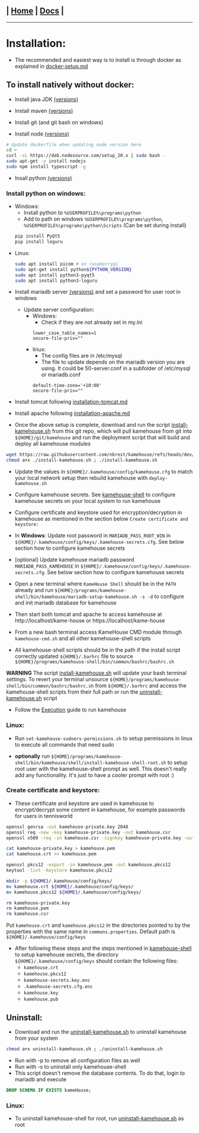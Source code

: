 | [Home](/README.md) | [Docs](/docs/README.md) |
---------------------------------------------------------------

*********************

# Installation:

* The recommended and easiest way is to install is through docker as explained in [docker-setup.md](/docs/docker/docker-setup.md)

## To install natively without docker:

* Install java JDK [(versions)](/docs/versions/versions.md)

* Install maven [(versions)](/docs/versions/versions.md)

* Install git (and git bash on windows)

* Install node [(versions)](/docs/versions/versions.md) 
```sh
# Update dockerfile when updating node version here
cd ~
curl -sL https://deb.nodesource.com/setup_20.x | sudo bash -
sudo apt-get -y install nodejs
sudo npm install typescript -g
```

* Insall python [(versions)](/docs/versions/versions.md) 
### Install python on windows:

  - Windows:
    - Install python to `%USERPROFILE%\programs\python`
    - Add to path on windows `%USERPROFILE%\programs\python`, `%USERPROFILE%\programs\python\Scripts` (Can be set during install)
    ```sh
    pip install PyQt5
    pip install loguru
    ```
  - Linux:
    ```sh
    sudo apt install picom # on raspberrypi
    sudo apt-get install python${PYTHON_VERSION}
    sudo apt install python3-pyqt5
    sudo apt install python3-loguru
    ```

* Install mariadb server [(versions)](/docs/versions/versions.md) and set a password for user root in windows

  - Update server configuration:
    - Windows:
      - Check if they are not already set in my.ini
      ```
      lower_case_table_names=1
      secure-file-priv=""
      ```
    - linux:
      - The config files are in /etc/mysql
      - The file to update depends on the mariadb version you are using. It could be 50-server.conf in a subfolder of /etc/mysql or mariadb.conf 
      ```
      default-time-zone='+10:00'
      secure-file-priv=""
      ```

* Install tomcat following [installation-tomcat.md](/docs/installation/installation-tomcat.md)

* Install apache following [installation-apache.md](/docs/installation/installation-apache.md)

* Once the above setup is complete, download and run the script [install-kamehouse.sh](/scripts/install-kamehouse.sh) from this git repo, which will pull kamehouse from git into `${HOME}/git/kamehouse` and run the deployment script that will build and deploy all kamehouse modules
```sh
wget https://raw.githubusercontent.com/nbrest/kamehouse/refs/heads/dev/scripts/install-kamehouse.sh
chmod a+x ./install-kamehouse.sh ; ./install-kamehouse.sh
```

* Update the values in `${HOME}/.kamehouse/config/kamehouse.cfg` to match your local network setup then rebuild kamehouse with `deploy-kamehouse.sh`

* Configure kamehouse secrets. See [kamehouse-shell](/kamehouse-shell/README.md) to configure kamehouse secrets on your local system to run kamehouse

* Configure certificate and keystore used for encryption/decryption in kamehouse as mentioned in the section below `Create certificate and keystore:`

* In **Windows**: Update root password in `MARIADB_PASS_ROOT_WIN` in `${HOME}/.kamehouse/config/keys/.kamehouse-secrets.cfg`. See below section how to configure kamehouse secrets 

* [optional] Update kamehouse mariadb password `MARIADB_PASS_KAMEHOUSE` in `${HOME}/.kamehouse/config/keys/.kamehouse-secrets.cfg`. See below section how to configure kamehouse secrets 

* Open a new terminal where `KameHouse Shell` should be in the `PATH` already and run `${HOME}/programs/kamehouse-shell/bin/kamehouse/mariadb-setup-kamehouse.sh -s -d` to configure and init mariadb database for kamehouse

* Then start both tomcat and apache to access kamehouse at http://localhost/kame-house or https://localhost/kame-house

* From a new bash terminal access KameHouse CMD module through `kamehouse-cmd.sh` and all other kamehouse-shell scripts

* All kamehouse-shell scripts should be in the path if the install script correctly updated `${HOME}/.barhrc` file to source `${HOME}/programs/kamehouse-shell/bin/common/bashrc/bashrc.sh`

**WARNING**
The script [install-kamehouse.sh](/scripts/install-kamehouse.sh) will update your bash terminal settings. To revert your terminal unsource `${HOME}/programs/kamehouse-shell/bin/common/bashrc/bashrc.sh` from `${HOME}/.barhrc` and access the kamehouse-shell scripts from their full path or run the [uninstall-kamehouse.sh](/scripts/uninstall-kamehouse.sh) script

* Follow the [Execution](/docs/execution/execution.md) guide to run kamehouse

### Linux:

* Run `set-kamehouse-sudoers-permissions.sh` to setup permissions in linux to execute all commands that need sudo

* **optionally** run `${HOME}/programs/kamehouse-shell/bin/kamehouse/shell/install-kamehouse-shell-root.sh` to setup root user with the kamehouse-shell prompt as well. This doesn't really add any functionality. It's just to have a cooler prompt with root :)

### Create certificate and keystore:

- These certificate and keystore are used in kamehouse to encrypt/decrypt some content in kamehouse, for example passwords for users in tennisworld

```sh
openssl genrsa -out kamehouse-private.key 2048
openssl req -new -key kamehouse-private.key -out kamehouse.csr
openssl x509 -req -in kamehouse.csr -signkey kamehouse-private.key -out kamehouse.crt

cat kamehouse-private.key > kamehouse.pem
cat kamehouse.crt >> kamehouse.pem 

openssl pkcs12 -export -in kamehouse.pem -out kamehouse.pkcs12
keytool -list -keystore kamehouse.pkcs12

mkdir -p ${HOME}/.kamehouse/config/keys/
mv kamehouse.crt ${HOME}/.kamehouse/config/keys/
mv kamehouse.pkcs12 ${HOME}/.kamehouse/config/keys/

rm kamehouse-private.key 
rm kamehouse.pem 
rm kamehouse.csr
```

Put `kamehouse.crt` and `kamehouse.pkcs12` in the directories pointed to by the properties with the same name in `commons.properties`. Default path is `${HOME}/.kamehouse/config/keys`

- After following these steps and the steps mentioned in [kamehouse-shell](/kamehouse-shell/README.md) to setup kamehouse secrets, the directory `${HOME}/.kamehouse/config/keys` should contain the following files:
    - `kamehouse.crt`
    - `kamehouse.pkcs12`
    - `kamehouse-secrets.key.enc`
    - `.kamehouse-secrets.cfg.enc`
    - `kamehouse.key`
    - `kamehouse.pub`

## Uninstall:

- Download and run the [uninstall-kamehouse.sh](/scripts/uninstall-kamehouse.sh) to uninstall kamehouse from your system
```sh
chmod a+x uninstall-kamehouse.sh ; ./uninstall-kamehouse.sh
```
- Run with -p to remove all configuration files as well
- Run with -s to uninstall only kamehouse-shell
- This script doesn't remove the database contents. To do that, login to mariadb and execute 
```sql
DROP SCHEMA IF EXISTS kameHouse;
```

### Linux:

* To uninstall kamehouse-shell for root, run [uninstall-kamehouse.sh](/scripts/uninstall-kamehouse.sh) as root
